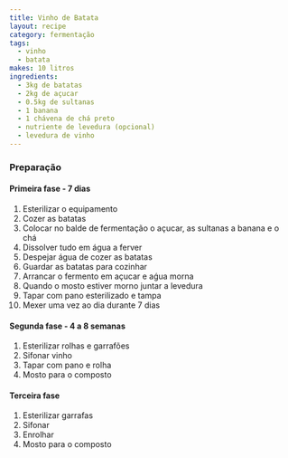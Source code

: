 ```yaml
---
title: Vinho de Batata
layout: recipe
category: fermentação
tags:
  - vinho
  - batata
makes: 10 litros
ingredients:
  - 3kg de batatas
  - 2kg de açucar
  - 0.5kg de sultanas
  - 1 banana
  - 1 chávena de chá preto
  - nutriente de levedura (opcional)
  - levedura de vinho
---
```

### Preparação

#### Primeira fase - 7 dias

1. Esterilizar o equipamento
2. Cozer as batatas
3. Colocar no balde de fermentação o açucar, as sultanas a banana e o chá
4. Dissolver tudo em água a ferver
5. Despejar água de cozer as batatas
6. Guardar as batatas para cozinhar
7. Arrancar o fermento em açucar e aǵua morna
8. Quando o mosto estiver morno juntar a levedura
9. Tapar com pano esterilizado e tampa
10. Mexer uma vez ao dia durante 7 dias

#### Segunda fase - 4 a 8 semanas

1. Esterilizar rolhas e garrafões
2. Sifonar vinho
3. Tapar com pano e rolha
4. Mosto para o composto

#### Terceira fase

1. Esterilizar garrafas
2. Sifonar
3. Enrolhar
4. Mosto para o composto
